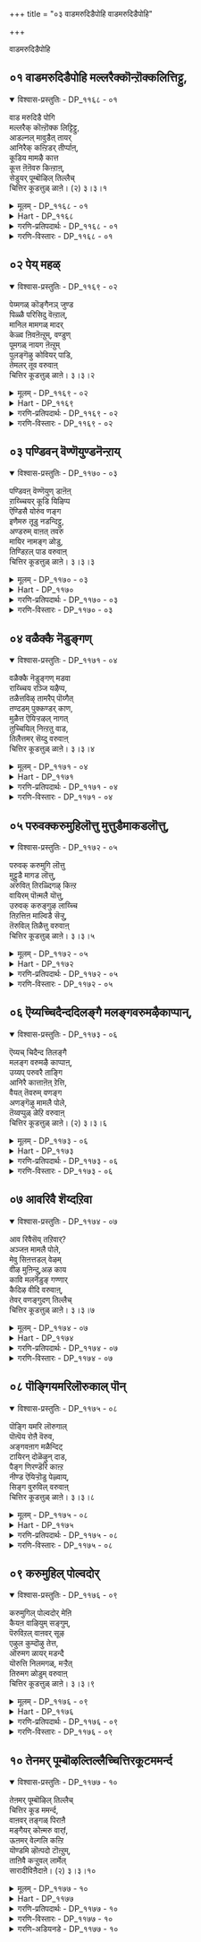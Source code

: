 +++
title = "०३ वाडमरुदिडैपोहि वाडमरुदिडैपोहि"

+++

वाडमरुदिडैपोहि

## ०१ वाडमरुदिडैपोहि मल्लरैक्कॊन्ऱॊक्कलित्तिट्टु,

<details open><summary>विश्वास-प्रस्तुतिः - DP_११६८ - ०१</summary>

वाड मरुदिडै पोगि  
मल्लरैक् कॊऩ्ऱॊक्क लिट्टिट्टु,  
आडल्नल् मावुडैत् तायर्  
आनिरैक् कऩ्ऱिडर् तीर्प्पाऩ्,  
कूडिय मामऴै कात्त  
कूत्त ऩॆऩॆवरु किऩ्ऱाऩ्,  
सेडुयर् पूम्बॊऴिल् तिल्लैच्  
चित्तिर कूडत्तुळ् ळाऩे। (२) ३।३।१
</details>

<details><summary>मूलम् - DP_११६८ - ०१</summary>

वाड मरुदिडै पोगि  
मल्लरैक् कॊऩ्ऱॊक्क लिट्टिट्टु,  
आडल्नल् मावुडैत् तायर्  
आनिरैक् कऩ्ऱिडर् तीर्प्पाऩ्,  
कूडिय मामऴै कात्त  
कूत्त ऩॆऩॆवरु किऩ्ऱाऩ्,  
सेडुयर् पूम्बॊऴिल् तिल्लैच्  
चित्तिर कूडत्तुळ् ळाऩे। (२) ३।३।१
</details>

<details><summary>Hart - DP_११६८</summary>

The lord danced on a pot,  
went between two marudam trees and killed the Asurans,  
wrestled with the Mallars sent by Kamsan and killed them,  
killed Kesi when he came in the form of a horse,  
and grazed the cows and protected them and the cowherds  
from a terrible storm using Govardhana mountain as an umbrella:  
The god of Thillai Chitrakuḍam surrounded with high blooming groves  
comes on the street with victory:
</details>

<details><summary>गरणि-प्रतिपदार्थः - DP_११६८ - ०१</summary>

वाड = नाशवागुवन्तॆ, मरुदु इडै = मत्तीमरगळ नडुवॆ, पोहि = होगि, मल्लरै कॊन्ऱु = मल्लरन्नु कॊन्दु, ऒक्कलित्तिट्टु = नडगॆयल्लि पळगिद, आडल् = आटवाडुत्त बन्द, नल् मा = ऒळ्ळॆय कुदुरॆयन्नु, उडै = सीळिहाकि, आयर् = गोवळरु मत्तु आ निरैक्कु = दनगळ मन्दॆगळिगॆ, अन्ऱु= अन्दु, इडर् = सङ्कटवन्नु, तीर् प्पान् = तीरिसुवुदक्कागि, कूडिय = ऒट्टुगूडिद, मामऴै = बलुदॊड्ड मळॆयन्नु, कात्त = तडॆद, कूत्तन् ऎन = कुणिदाडुववनु ऎन्नुवन्तॆ, वरुहिन्ऱन् = बरुत्तिद्दानॆ, \(बरुववनु\), शेडु = ऎळॆतनद, उयर् = ऎत्तरवागि बॆळॆद, पू पॊऴिल् = हूदोटगळिन्द कूडिद, तिल्लैचित्तिरकूटत्तु = तिल्लैचित्रकूटदल्लि, उळ्ळाने = नॆलसिरुववने, 
</details>

<details><summary>गरणि-विस्तारः - DP_११६८ - ०१</summary>

मत्तिमरगळु नाशवागुवन्तॆ अवुगळ नडुवॆ होगि, मल्लरन्नु कॊन्दु, नडगॆयल्लि पळगि आटवाडुत्ता बन्द ऒळ्लॆय कुदुरॆयन्नु सीळि, गोवळरिगू गोवुगळिगू बन्द सङ्कटवन्नु तीरिसुवुदक्कागि, ऒट्टुगूडिद बलुदॊड्ड मळॆयन्नु तडॆदु रक्षिसि कुणिदाडुववनो ऎम्बन्तॆ ऎळॆतनद ऎत्तरवागि बॆळॆदहूदोटगळिन्द कूडिद तिल्लैचित्रकूटदल्लि नॆलसिरुववने बरुत्तिद्दानॆ. 

आळ्वाररु हेळुत्तारॆ-

अम्बॆगालिडुव मगुवागि, कृष्णनु, तायि यशोदॆयिन्द ऒरळिगॆ कट्टिसिकॊण्डु, आ ऒरळन्नू ऎळॆदुकॊण्डु ऎरडु मत्तीमरगळ नडुवण सन्दिनल्लि नुसुळिहोगि, तन्नन्नु हिम्बालिसिद ऒरळन्नू तन्नत्त ऎळॆदुकॊळ्ळुव नॆपदल्लि आ ऎरडु मरगळन्नू मुरिदु हाकिद अद्भुतकारि. 

अवनन्नु कॊल्लबेकॆन्दु सञ्चुमाडि कंसनु मुन्नुगिसिद मुष्टिकचाणूरादि नुरित मल्लरन्नु बालकनागिये सुलभवागि कॊन्दु हाकिदनु. 

जातिय कुदुरॆयागि, चॆन्नागि पळगिद नडगॆयन्नू ओटवन्नू हॊन्दि आडाडुत्त अवनन्नु कॊल्ललु बन्द केशियॆम्ब राक्षसनन्नु, सीळि कॊन्दुहाकिदनु. 

ऒट्टुगूडि बन्द बिरुसु मळॆयिन्द गोवळरन्नू गोवुगळन्नू तप्पिसुवुदक्कागि, बलुदॊड्ड गोवर्धनगिरियन्ने ऎत्ति हिडिदु, अदरडियल्लि, अवरन्नु रक्षिसिदनु. 

आ मायावियाद बालकृष्णने ईग रम्यवाद हूदोटगळिन्द सुत्तुवरिदिरुव तिल्लैचित्रकूटक्षेत्रदल्लि, कुणिकुणियुत्ता बरुत्तिरुवन्तॆ कङ्गॊळिसुत्तिदॆयल्ल\!
</details>

## ०२ पेय् महळ्

<details open><summary>विश्वास-प्रस्तुतिः - DP_११६९ - ०२</summary>

पेय्मगळ् कॊङ्गैनञ् जुण्ड  
पिळ्ळै परिसिदु वॆऩ्ऱाल्,  
मानिल मामगळ् मादर्  
केळ्व ऩिवऩॆऩ्ऱुम्, वण्डुण्  
पूमगळ् नायग ऩॆऩ्ऱुम्  
पुलङ्गॆऴु कोवियर् पाडि,  
तेमलर् तूव वरुवाऩ्  
चित्तिर कूडत्तुळ् ळाऩे। ३।३।२
</details>

<details><summary>मूलम् - DP_११६९ - ०२</summary>

पेय्मगळ् कॊङ्गैनञ् जुण्ड  
पिळ्ळै परिसिदु वॆऩ्ऱाल्,  
मानिल मामगळ् मादर्  
केळ्व ऩिवऩॆऩ्ऱुम्, वण्डुण्  
पूमगळ् नायग ऩॆऩ्ऱुम्  
पुलङ्गॆऴु कोवियर् पाडि,  
तेमलर् तूव वरुवाऩ्  
चित्तिर कूडत्तुळ् ळाऩे। ३।३।२
</details>

<details><summary>Hart - DP_११६९</summary>

Kaṇṇan, the lord of Thillai Chitrakuḍam  
who drank the poisonous milk of the devil Putanā and killed her,  
comes on the street with victory  
as the cowherd women sprinkle flowers that drip honey on him and say,  
“He is the husband of the lovely earth goddess  
and of Lakshmi seated on a lotus swarming with honey-drinking bees:”  
He stays in Thillai Chitrakuḍam:
</details>

<details><summary>गरणि-प्रतिपदार्थः - DP_११६९ - ०२</summary>

पेय् महळ् = राक्षसस्त्रीय, कॊङ्गै = मॊलॆय, नञ्जु = विषवन्नु, उण्ड = सविद \(उण्ड\), इदु = इदु, पिळ्ळै = मगुविन, परिशु = स्वभाव, ऎन्ऱाल् = ऎन्दरॆ, मा निलम् = विस्तारवाद भूमियॆम्ब, मा महळ् मादर् = सुन्दरियाद देविय, केळ् वन् इवन् = पति इवनु, ऎन्ऱुम् = ऎन्दू, वण्डु उण् = दुम्बिगळु मुसुरुव, पू महळ् = हूविन मगळ, नायहन् = नायकनु, ऎन्ऱुम् = ऎन्दू, पुलम् कॆऴु = इन्द्रियगळु बॆळगुत्तिरुव, कोवियर् = गोपियरु, पाडि = हाडुत्ता, ते मलर् = जेनु तुम्बिद हूगळु, तूव = हरडुत्तिरलु, वरुवन् = बरुवन्थ \(बरुववनाड\), चित्तिरकूटत्तु उळ्ळाने = चित्रकूटदल्लि इरुववने. 
</details>

<details><summary>गरणि-विस्तारः - DP_११६९ - ०२</summary>

राक्षसस्त्रीय मॊलॆय विषवन्नुण्डु सविद स्वभावद मगुविवनु ऎन्दरॆ, विशालवाद भूमियॆम्ब सुन्दर स्त्रीयपतियॆन्दू, दुम्बिगळु मुसुरुव हूविन मगळ नायकनॆन्दू इन्द्रियगळु विकासगॊण्ड गोपियरु हाडुत्ता, जेनुतुम्बिद श्रेष्ठवाद हूगळन्नु ऎरचुत्तिरुवाग बरुववनाद चित्रकूटदल्लिरुववने. 

कृष्णनु हसुगूसागिद्दागले, पूतनियॆम्ब राक्षसियु यशोदॆयन्तॆ रूपतळॆदु तन्न विषद हालन्नूडिसि कृष्णनन्नु कॊल्ललॆत्निसिदळु. आदरॆ, कृष्णनु आ विषद हालन्ने उण्डु सविदनु. ऎन्थ विचित्रस्वभाव अवनदु\! 

हिरण्याक्षनु भूदेवियन्नु कद्दॊय्दु कडलल्लि बच्चिट्टुकॊण्डाग भगवन्तनु महावराहनागि अवतरिसि, राक्षसनन्नु कॊन्दु, भूदेवियन्नु उद्धारमाडिदनु. इदरिन्द कृतज्ञळाद भूदेवियु भगवन्तनन्ने वरिसि, मदुवॆयादळु. हीगॆ, भगवन्तनु भूदेविय पति. 

समुद्रमथनद कालदल्लि पाल्गडलल्लि अन्दवाद कमलद हूविनल्लि श्रीदेवि उद्भविसिदळु. आकॆयू भगवन्तनन्नु वरिसि मदुवॆयादळु. आद्दरिन्द, भगवन्तनु श्रीपति. 

नन्दगोकुलदल्लि, ऎळॆय हरॆयद सुन्दरियराद गोपियरु इन्द्रियगळ वशरागि, श्रीकृष्णनन्नु मोहिसि, अवनन्ने हिम्बालिसुत्ता, अवनु बरुव दारियल्लॆल्ला उत्तमवाद हूगळन्नु ऎरचुत्तिद्दरु. 

आ मनोहकनाद भगवन्तने ईग चित्रकूटक्षेत्रदल्लि नॆलसिरुवुदु\!
</details>

## ०३ पण्डिवन् वॆण्णॆयुण्डनॆन्ऱाय्

<details open><summary>विश्वास-प्रस्तुतिः - DP_११७० - ०३</summary>

पण्डिवऩ् वॆण्णॆयुण् डाऩॆऩ्  
ऱाय्च्चियर् कूडि यिऴिप्प  
ऎण्डिसै योरुंव णङ्ग  
इणैमरु तूडु नडन्दिट्टु,  
अण्डरुम् वाऩत् तवरु  
मायिर नामङ्ग ळोडु,  
तिण्डिऱल् पाड वरुवाऩ्  
चित्तिर कूडत्तुळ् ळाऩे। ३।३।३
</details>

<details><summary>मूलम् - DP_११७० - ०३</summary>

पण्डिवऩ् वॆण्णॆयुण् डाऩॆऩ्  
ऱाय्च्चियर् कूडि यिऴिप्प  
ऎण्डिसै योरुंव णङ्ग  
इणैमरु तूडु नडन्दिट्टु,  
अण्डरुम् वाऩत् तवरु  
मायिर नामङ्ग ळोडु,  
तिण्डिऱल् पाड वरुवाऩ्  
चित्तिर कूडत्तुळ् ळाऩे। ३।३।३
</details>

<details><summary>Hart - DP_११७०</summary>

The lord walked between two Marudam trees  
and killed the wrestlers as all the people in the eight directions  
bowed to him  
while the gods in the sky and people praised his heroism and strength  
reciting his thousand names:  
The god of Thillai Chitrakuḍam comes on the street with victory  
as the cowherd women scold him saying, “He stole and ate our butter:”
</details>

<details><summary>गरणि-प्रतिपदार्थः - DP_११७० - ०३</summary>

पण्डु = हिन्दॆ ऒन्दु कालदल्लि, इवन् = ई बालकनु, वॆण्णॆय् उण्डान् = बॆण्णॆयन्नु तिन्दनु, ऎन्ऱु= ऎन्दु, आय्च्चियर् कूडि = गॊल्लतियरु ऒट्टागि, इऴिप्प = अवनन्नु दूषिसलु, ऎण् दि शैयोरुम् = ऎण्टुदिक्कुगळवरॆल्लरू, वणङ्ग = नमस्करिसुवन्तॆ, इणैमरुदु = ऎरडु मत्तीमरगळ, ऊडु = नडुवॆ, नडन्दिट्टु = नडॆदु, अण्डरुम् = भूलोकवासिगळू, वानत्तवरुम् = स्वर्गवासिगळू, आयिरम् नाममङ्गळोडु = साविरनामगळिन्द, तिण् तिऱल् = दृढभक्तियिन्द, पाड = हाडलु, वरुवान् = बरुववनु, चित्रकूटत्तु उळ्ळाने = चित्रकूटदल्लिरुववने. 
</details>

<details><summary>गरणि-विस्तारः - DP_११७० - ०३</summary>

ई बालकनु हिन्दॆ ऒन्दु कालदल्लि बॆण्णॆयन्नुण्डनॆन्दु गॊल्लतियरु ऒट्टागि अवनन्नु दूषिसलु, ऎण्टु दिक्कुगळवरॆल्लरु नमस्करिसुवन्तॆ ऎरडु मत्तीमरगळ नडुवॆ नडॆदु होदनु. भूलोकदवरू स्वर्गलोकदवरू अवनन्नु साविरनामगळिन्द दृढभक्तियिन्द हाडलु बरुववने चित्रकूटदल्लि इरुववनु. 

नन्दगोकुलद गॊल्लतियरिगॆ अवर नडुवॆये बॆळॆयुत्तिद्द बालकृष्णने दिव्याद्भुत स्वभावद भगवन्तनॆन्दु तिळियलिल्ल. अवनॊब्ब सामान्य गोपबालनॆन्दे बगॆदरु. अवनु गोपियर मनॆगळल्लि याव समयदल्लो याव मायदल्लो बॆण्णॆयन्नुण्डुबिडुत्तिद्द. अवन चेष्टॆगळन्नु तडॆयलागदॆ, गोपियरॆल्लरू ऒट्टुगूडि बन्दु यशोदॆयल्लि अवन दुष्टतनवन्नु दूरिकॊण्डरु. अवनिगॆ शिक्षॆकॊडबेकॆन्दु यशोदॆ अवनन्नु ऒन्दु ऒरळु कल्लिगॆ कट्टिहाकिदळु. हागॆ कट्टिसिकॊण्डु सुम्मनिरुवुदे? आ ऒरळु कल्लन्नू तन्नॊडनॆ ऎळॆदुकॊण्डु अवनु अम्बॆगालिडुत्ता हॊरट. ऎरडु मत्तीमरगळ नडुवॆ इद्द सन्दियल्लि नुसुळिद. ऒरळन्नू तन्न कडॆगॆ ऎळॆदुकॊळ्ळुव नॆपदल्लि, आ ऎरडु मत्तीमरगळन्नु मुरिदुहाकिदनु. इदन्नु कण्डु, अष्टदिक्पालकरु अवनिगॆ मणिदरु. भगवन्तन ’चेष्टॆ’गळल्लि तॆगळुवुदु यावुदन्नु? 

भूलोकदवरागलि, मेलण लोकगळवरागलि भगवन्तन साविरनामगळन्नु दृढवाद भक्तियिन्द हाडि अवनन्नु ऒलिसिकॊळ्ळबहुदु. 

आ भगवन्तने ईग चित्रकूटक्षेत्रदल्लि नॆलसिरुवुदु.
</details>

## ०४ वळैक्कै नॆडुङ्गण्

<details open><summary>विश्वास-प्रस्तुतिः - DP_११७१ - ०४</summary>

वळैक्कै नॆडुङ्गण् मडवा  
राय्च्चिय रञ्जि यऴैप्प,  
तळैत्तविऴ् तामरैप् पॊय्गैत्  
तण्दडम् पुक्कण्डर् काण,  
मुळैत्त ऎयिऱ्ऱऴल् नागत्  
तुच्चियिल् निऩ्ऱतु वाड,  
तिलैत्तमर् सॆय्दु वरुवाऩ्  
चित्तिर कूडत्तुळ् ळाऩे। ३।३।४
</details>

<details><summary>मूलम् - DP_११७१ - ०४</summary>

वळैक्कै नॆडुङ्गण् मडवा  
राय्च्चिय रञ्जि यऴैप्प,  
तळैत्तविऴ् तामरैप् पॊय्गैत्  
तण्दडम् पुक्कण्डर् काण,  
मुळैत्त ऎयिऱ्ऱऴल् नागत्  
तुच्चियिल् निऩ्ऱतु वाड,  
तिलैत्तमर् सॆय्दु वरुवाऩ्  
चित्तिर कूडत्तुळ् ळाऩे। ३।३।४
</details>

<details><summary>Hart - DP_११७१</summary>

When Kaṇṇan plunged into a cool pond blooming with lotuses  
fought and danced on the head of the sharp-toothed snake Kālingan,  
the gods in the sky, astonished, looked on  
and the long-eyed cowherd women ornamented with bangles  
were frightened to see him  
and called the other cowherd women to come:  
He, the god of Thillai Chitrakuḍam,  
comes on the street with victory:
</details>

<details><summary>गरणि-प्रतिपदार्थः - DP_११७१ - ०४</summary>

वळैक्कै = कैयल्लि बळॆतॊट्ट, नॆडुकण् = विशालवाद कण्णुगळुळ्ळ, मडवार् = युवतियराद, आय् च्चियर् = गोपियरु, अञ्जि= भयपट्टु, अऴैप्प = कूगि करॆयलु, तळैत्तु = हूवागि, अविऴ् = आगले अरळिद, तामरै = तावरॆहूगळिरुव, पॊय् है = मडुविन, तण् = तम्पाद, तडम् = दडवन्नु, पुक्कू = सेरि, अण्डार् = गॊल्लरु, नोडुत्तिरुव हागॆये, मुळैत्त = मॊळॆत, ऎऴुऱु = कोरॆहल्लुगळल्लि, अऴल् = ज्वालॆयन्नुगुळुव, नाहत्तु= नागन, उच्चियिल् = नॆत्तियमेलॆ, निन्ऱु= निन्तु, अदु वाड = अदु बसवळियुवन्तॆ, तिळैत्तु = नाट्यवाडि, अमर् शॆय्दु = \(आ नागनन्नु\) गॆद्दु, वरुवान् = बरुववनु, चित्तिरकूटत्तु उळ्ळाने = चित्रकूटदल्लिरुववने. 
</details>

<details><summary>गरणि-विस्तारः - DP_११७१ - ०४</summary>

कैयल्लि बळॆतॊट्ट, विशालवाद कण्णुगळुळ्ळ युवतियराद गोपियरु भयपट्टु कूगि करॆयलु, आगले अरळिद अन्दवाद तावरॆहूगळिरुव मडुविन तम्पाद दडवन्नु गॊल्लरु सेरि नोडुत्तिरुव हागॆये मॊळॆत कोरॆहल्लुगळिन्द विषज्वालॆयन्नुगुळूत्तिरुव नागन तलॆय मेलॆ निन्तु, अदु बसवळियुवन्तॆ नाट्यवागि अदन्नु गॆद्दुबरुववनु चित्रकूटदल्लिरुववने.

ऒन्दु दिनदन्तॆ, दनकरुगळन्नु मेयिसलु गोवळ बालकर जॊतॆयल्लि बालकृष्णनू काडिगॆ होगुत्तिद्द. यमुनानदियल्लि ऒन्दु मडु अदरल्लि भयङ्करवाद विषसरविरुवुदॆन्दु अवनिगॆ तिळियितु. मेयुत्तिद्द दनकरुगळन्नू गोवळ बालकरन्नू बिट्टु, अवनॊब्बने मडुवन्नु सेरिद. दडदल्लि बॆळॆदिद्द ऎत्तरवाद मरवन्नेरि अल्लिन्द मडुविनॊळक्कॆ धुमुकिद. कृष्णनल्लि व्यामोहगॊण्डु अवनन्ने हिम्बालिसुत्तिद्द सुन्दरियराद गोपियरु इदन्नु कण्डु भयदिन्द नडुनडुगिदरु. ऒडनॆये ऎल्लरन्नू कूगि करॆदरु. गोवळरु आ मडुविन दडक्कॆ बन्दु, नोडुत्तिरुव हागॆये, कृष्णनु आ काळिङ्ग सर्पद हॆडॆय मेलॆ निन्तु, अदु बॆण्डागि बसवळियुवन्तॆ नाट्यवाडि, अनन्तर अदु शरणागलु, अदक्कॆ अनुग्रहिसि, समुद्रदल्लि सुरक्षितवागि बाळुवन्तॆ हरसिदनु. अवने ईग चित्रकूटक्षेत्रदल्लि नॆलसिरुवुदु.
</details>

## ०५ परुवक्करुमुहिलॊत्तु मुत्तुडैमाकडलॊत्तु,

<details open><summary>विश्वास-प्रस्तुतिः - DP_११७२ - ०५</summary>

परुवक् करुमुगि लॊत्तु  
मुट्टुडै मागड लॊत्तु,  
अरुवित् तिरळ्दिगऴ् किऩ्ऱ  
वायिरम् पॊऩ्मलै यॊत्तु,  
उरुवक् करुङ्गुऴ लाय्च्चि  
तिऱत्तिऩ माल्विडै सॆऱ्ऱु,  
तॆरुविल् तिळैत्तु वरुवाऩ्  
चित्तिर कूडत्तुळ् ळाऩे। ३।३।५
</details>

<details><summary>मूलम् - DP_११७२ - ०५</summary>

परुवक् करुमुगि लॊत्तु  
मुट्टुडै मागड लॊत्तु,  
अरुवित् तिरळ्दिगऴ् किऩ्ऱ  
वायिरम् पॊऩ्मलै यॊत्तु,  
उरुवक् करुङ्गुऴ लाय्च्चि  
तिऱत्तिऩ माल्विडै सॆऱ्ऱु,  
तॆरुविल् तिळैत्तु वरुवाऩ्  
चित्तिर कूडत्तुळ् ळाऩे। ३।३।५
</details>

<details><summary>Hart - DP_११७२</summary>

Kaṇṇan, dark as a rain-giving cloud,  
wears on his chest a thousand garlands,  
gold ornaments and pearls that shine like a waterfall:  
The lord who conquered seven bulls to marry dark-haired Nappinnai,  
the daughter of a cowherd,  
comes with victory on the street of Thillai Chitrakuḍam:
</details>

<details><summary>गरणि-प्रतिपदार्थः - DP_११७२ - ०५</summary>

तॆरुविल् = मळॆगालद, करु मुहिल् = कार्मुगिलिन, ऒत्तु= हाघॆ, मुत्तु उडै= मुत्तुगळन्नुळ्ळ, माकडल् ऒत्तु = महासागरद हागॆ, अरुवि = जलपातगळ, तिरळ् = कूटगळल्लि, तिहऴ् हिन्ऱ = हॊळॆयुत्तिरुव, आयिरम् = साविर, पॊन् मलै ऒत्तु = चिन्नद बॆट्टगळ हागॆ, उरुवम् = सॊबगिन, करु कुऴल् = कप्पुकूदलिन, आय् च्चि = गॊल्लतिय, तिऱत्तु = विषयदल्लि, माल्= दॊड्ड, विडै = ऎत्तुगळ, इनम् = कूटवन्नु, शॆट्रु = सोलिसिदवनाद \(कॊन्दवनाद\), स्वामियु, तॆरुविल् = बीदियल्लि, तळैत्तु = जग्गुहाकिकॊण्डु, वरुवान् = बरुववनु, चित्तिरकूटत्तु उळ्ळाने = चित्रकूटदल्लि इरुववने. 
</details>

<details><summary>गरणि-विस्तारः - DP_११७२ - ०५</summary>

मळॆगालद कार्मुगिलिनन्तॆयू, मुत्तुगळुळ्ळ महाकडलिनन्तॆयू जलपातगळ कूटगळल्लि हॊळॆहॊळॆयुव साविर चिन्नद बॆट्टगळन्तॆयू, सॊबगिन कप्पुकूदलिन गॊल्लतिय विषयदल्लि दॊड्ड ऎत्तुगळ कूटवन्नु सोलिसिदवनाद स्वामियु बीदियल्लि जग्गुहाकिकॊण्डु नडॆदु बरुववनु चित्रकूटक्षेत्रदल्लिरुववने. 

मळॆगालद कार्मुगिलल्लि बहळ हॆच्चिन प्रमाणद जलांशविरुत्तदॆ. तनगॆ साध्यवादष्टु नीरन्नु तुम्बिकॊण्डु, अदु, चलिसुत्ता बॆट्टगळ मेलॆ, दट्टवाद काडुगळ मेलॆ, फलवत्तादनॆलद मेलॆ, तानु हिडिदिट्टुकॊण्डिरुव नीरन्नु तडॆबडॆयिल्लदॆ सुरिसि बिडुत्तदॆ. भगवन्तन औदार्यवू हागॆये अदु अवनल्लि यावागलू समृद्ध. अवनन्नु आश्रयिसुव भक्तरिगॆ, अवरु कोरिकॊळ्ळुवुदक्किन्तलू हॆच्चिन, अपारवाद कृपॆयन्नु भगवन्तनु तोरुत्तानॆ. 

महासागरवु, मेलण तोरिकॆगॆ, अलॆगळिन्द कलकिहोगिद्दरू, तळदल्लि अनर्घवाद आणि मुत्तुगळु शेखरवागि, सद्भरितवागिरुत्तदॆ. भगवन्तनू हागॆये महदैश्वर्यनिधि. 

जलपातदल्लि धुमुकुव जलधारॆगळ मेलॆ, सूर्यरश्मि बिद्दाग अवु चित्रविचित्रवागि हॊळॆयुत्तदॆ. ऒन्दॊन्दु जलपातवू ऒन्दॊन्दु बॆलॆ कट्टलागदन्थ चिन्नद बॆट्टवो ऎम्बन्तॆ प्रकाशिसुत्तदॆ. इन्थ साविरारु जलपातगळु ऒट्टुगूडि मॆरॆदरॆ, अवुगळ ऒट्टु सॊबगन्नु मातिनिन्द हेळि विवरिसलादीते? भगवन्तनू हागॆये, मितियिल्लद सॊबगिन तेजो राशिये\! 

सुन्दरियू, कप्पुतलॆगूदलिनवळू, गोवळवंशदवळू आद नीळादेवियन्नु गॆद्दुकॊळ्ळुवुदक्कागि, अदक्कॆ फणवागि इट्टिद्द एळु भयङ्करवाद वृषभगळन्नु श्रीकृष्णनु ऒब्बने पळगिसि कट्टिहाकिदनु. अवन सामर्थ्य ऎष्टु अद्भुत\! 

परम उदारियू ऐश्वर्यनिधियू सॊबगिन तेजोराशियू अद्भुत पराक्रमियू आगि श्रीकृष्णनु नन्दगोकुलदल्लि बीदिगळल्लिबलुवैय्यारदिन्द नडॆदु बरुत्तिरुवन्तॆये, ईग चित्रकूटक्षेत्रदल्लि नॆलसिरुव सर्वेश्वरनु अवन्नॆष्टॆष्टु नोडिदरू तृप्तितारदष्टु आकर्षकनु\!
</details>

## ०६ ऎय्यच्चिदैन्ददिलङ्गै मलङ्गवरुमऴैकाप्पान्,

<details open><summary>विश्वास-प्रस्तुतिः - DP_११७३ - ०६</summary>

ऎय्यच् चिदैन्द तिलङ्गै  
मलङ्ग वरुमऴै काप्पाऩ्,  
उय्यप् परुवरै ताङ्गि  
आनिरै कात्ताऩॆऩ् ऱेत्ति,  
वैयत् तॆवरुम् वणङ्ग  
अणङ्गॆऴु मामलै पोले,  
तॆय्वप्पुळ् ळेऱि वरुवाऩ्  
चित्तिर कूडत्तुळ् ळाऩे। (२) ३।३।६
</details>

<details><summary>मूलम् - DP_११७३ - ०६</summary>

ऎय्यच् चिदैन्द तिलङ्गै  
मलङ्ग वरुमऴै काप्पाऩ्,  
उय्यप् परुवरै ताङ्गि  
आनिरै कात्ताऩॆऩ् ऱेत्ति,  
वैयत् तॆवरुम् वणङ्ग  
अणङ्गॆऴु मामलै पोले,  
तॆय्वप्पुळ् ळेऱि वरुवाऩ्  
चित्तिर कूडत्तुळ् ळाऩे। (२) ३।३।६
</details>

<details><summary>Hart - DP_११७३</summary>

Victorious Kaṇṇan, the god of Thillai Chitrakuḍam,  
comes on the street riding the divine Garuḍa  
that looks like a beautiful mountain  
as all the people of the world bow to him, praise him and say,  
“He destroyed Lanka shooting arrows at the Rākshasas:  
He saved the cows and the cowherds  
carrying Govardhana mountain as an umbrella:”
</details>

<details><summary>गरणि-प्रतिपदार्थः - DP_११७३ - ०६</summary>

ऎय्य = बाणवन्नु प्रयोगिसलु, शिदैन्ददु = नुच्चुनुरि आयितु, इलङ्गै = लङ्कापट्टणवॆल्ल, मलङ्ग = \(दनकरुगळु\) सङ्कटपडलु, वरुमऴै = बरुव बिरुसु मळॆयन्नु, काप्पान् = रक्षिसुवुदक्कागि, उय्य = \(अवुगळन्नु उद्धरिसुवुदक्कागि, परुवरै = दॊड्ड बॆट्टवन्नु, ताङ्गि = ऎतिहिडिदु, आ निरै = दनकरुगळ मन्दॆयन्नु, कात्तान् = रक्षिसिद्वनु, ऎन्ऱु = ऎन्दु, एत्ति = स्तुतिसि, वैयत्तु = भूलोकद, ऎवरुम् = ऎल्लरू, वणङ्ग = नमस्करिसलु, अणङ्गु ऎऴु = आवेशगॊण्ड, मामलै पोल = दॊड्ड बॆट्टद हागॆ, दॆय् वम् = श्रेष्ठवाद, पुळ् = पक्षियन्नु, एऱि = हत्ति, वरुवान् = बरुववनु, चित्तिरकूटत्तु उळ्ळाने = चित्रकूटदल्लि इरुववने. 
</details>

<details><summary>गरणि-विस्तारः - DP_११७३ - ०६</summary>

बाणवन्नु प्रयोगिसि लङ्कॆयन्ने नुच्चुनुरि माडिदवनू, दनकरुगळु सङ्कटपडलु सुरियुव बिरुसु मळॆयिन्द अवुगळन्नु कापाडि उद्धरिसुवुदक्कागि दॊड्ड बॆट्टवन्ने ऎत्तिहिडिअवनू, दनकरुगळ मन्दॆय रक्षिसिदवनू ऎन्दु स्तुतिसि भूलोकदवरॆल्लरू नमस्करिसलु, आवेशगॊण्ड दॊड्ड बॆट्टद हागॆ श्रेष्ठवाद पक्षियन्नेरि बरुववनु चित्रकूट क्षेत्रदल्लि नॆलसिरुववने. 

बाणवन्नु प्रयोगिसि लङ्कॆयन्ने नुच्चुनुरिमाडिदवनू, दनकरुगळु सङ्कटपडलु सुरियुव बिरुसुमळॆयिम्द अवुगळन्नु कापाडि उद्धरिसुवुदक्कागि दॊड्ड बॆट्टवन्ने ऎत्तिहिडिदवनू, दनकरुगळ मन्दॆय रक्षिसिदवनू ऎन्दु स्तुतिसि भूलोकदवरॆल्लरू नमस्करिसलु, आवेशगॊण्ड दॊड्ड बॆट्टद हागॆ श्रेष्ठवाद पक्षियन्नेरि बरुववनु चित्रकूट क्षेत्रदल्लि नॆलसिरुववने. 

कोदण्डपाणियागि होगि लङ्कॆयन्नु नाशपडिसिदवनु श्रीरामावतारि, बिडदॆ सुरियुव बिरुसु मळॆयिन्द दनकरुगळन्नू गोवळरन्नू कापाडुवुदक्कागि गोवर्धनगिरियन्ने ऎत्तिहिडिदवनु श्रीकृष्णावतारि. दुष्टरन्नॆल्ला निर्मूलगॊळिसिदवने, दनकरुगळ मन्दॆयन्नु सङ्कटदिन्द पारुमाडिदवने ऎन्दु मुन्तागि भूलोकवासिगळु भगवन्तनन्नु हॊगळि हाडि नमस्करिसलु, अवरन्नु उद्धरिसुवुदक्कागि गरुडारूढनागि आवेशगॊण्डवनन्तॆ, बन्दु चित्रकूटक्षेत्रदल्लि नॆलसिरुव भगवन्तनू अवने.
</details>

## ०७ आवरिवै शॆय्दऱिवा

<details open><summary>विश्वास-प्रस्तुतिः - DP_११७४ - ०७</summary>

आव रिवैसॆय् तऱिवार्?  
अञ्जऩ मामलै पोले,  
मेवु सिऩत्तडल् वेऴम्  
वीऴ मुऩिन्दु,अऴ काय  
कावि मलर्नॆडुङ् गण्णार्  
कैदिऴ वीदि वरुवाऩ्,  
तेवर् वणङ्गुदण् तिल्लैच्  
चित्तिर कूडत्तुळ् ळाऩे। ३।३।७
</details>

<details><summary>मूलम् - DP_११७४ - ०७</summary>

आव रिवैसॆय् तऱिवार्?  
अञ्जऩ मामलै पोले,  
मेवु सिऩत्तडल् वेऴम्  
वीऴ मुऩिन्दु,अऴ काय  
कावि मलर्नॆडुङ् गण्णार्  
कैदिऴ वीदि वरुवाऩ्,  
तेवर् वणङ्गुदण् तिल्लैच्  
चित्तिर कूडत्तुळ् ळाऩे। ३।३।७
</details>

<details><summary>Hart - DP_११७४</summary>

Kaṇṇan, the heroic god of rich Thillai Chitrakuḍam  
where gods come and bow to him  
comes on the street looking like a mountain of kohl  
as the cowherd women with beautiful long eyes like kāvi flowers  
fold their hands in worship, praise him and say,  
“Who could do this heroic deed except him?  
Angry at the strong elephant Kuvalayābeedam, he killed it:”
</details>

<details><summary>गरणि-प्रतिपदार्थः - DP_११७४ - ०७</summary>

आवर् = यारु, इवै = ई साहसगळन्नु, शॆय्दु= माडुवुदन्नु, अऱिवार् = अरियुववरु, अञ्जनम् = काडिगॆय, मा = दॊड्ड, मलैपोले = बॆट्टद हागॆ, मेवु = अतिशयवाद, चिनम् = कोपदिन्द, अडल्= बलिष्ठवाद, वेऴम् = आनॆयु, वीऴ = सत्तुबीळुवन्तॆ, मुनिन्दु = कोपिसिकॊण्डु, अऴहाय = सॊगसाद काविमलर् = कन्नैदिलॆ हूविनन्तॆ नॆडु = विशालवाद, कण्णार् = कण्णुगळवरु, कैतॊऴ = कैमुगिदु, नमस्करिसुवन्तॆ, वीदिवरुवान् = दार्‍इयल्लि बरुववनु, देवर् = देवतॆगळु, वणङ्गु = नमस्करिसुवन्थ, तण् = तम्पाद, तिल्लै = तिल्लैमरगळ, चित्तिरकूटत्तु उळ्ळाने = चित्रकूटदल्लि इरुववने. 
</details>

<details><summary>गरणि-विस्तारः - DP_११७४ - ०७</summary>

काडिगॆय दॊड्ड बॆट्टदन्तॆ कडुकोपदिन्द नुग्गिबन्द बलिष्ठवाद आनॆयु सत्तुबीळुवन्तॆ कोपगॊळ्ळुव साहसवन्नु यारु अरियबल्लरु? सॊगसाद कन्नैदिलॆयन्तॆ विशालवाद कण्णुळ्ळवरु कैऎत्ति मुगियुवन्तॆ बीदियल्लि बरुववनु देवतॆगळु बन्दु नमस्करिसुवन्थ तम्पाद तिल्लैमरगळिन्द तुम्बिद चित्रकूटदल्लि नॆलसिरुववने. 

भगवन्तन सामर्थ्यक्कॆ साटियुण्टे? अदक्कॆ निदर्शनगळु बेके? ऒन्दॊन्दु अवतारदल्लू अन्थ साहस कार्यगळु हेरळवागिवॆ. कृष्णावतारदल्लि, बालकनागिद्दागले महाबलिष्ठवाद, मद्दानॆयाद कुवलयापीडवॆम्बुदन्नु, अदु अवन मेलॆ कॊल्लुवन्तॆ नुग्गिबन्दाग, अति सुलभवागि कॊन्दुहाकिदनु. आळ्वाररु अदन्नु ऒन्दु उत्तम निदर्शनवागि माडिकॊण्डिद्दारॆ. नन्दगोकुलदल्लि बालकृष्णनु बीदियल्लि नडॆदुबन्दनॆन्दरॆ, सुन्दरियराद स्त्रीयरॆल्लरू बागिलल्लि निन्तु अवनिगॆ कैऎत्ति मुगियुत्तिद्दरु. अवनु अष्टुदिव्यसुन्दरनु मत्तु आकर्षकनु. आ स्वामिये ईग चित्रकूटक्षेत्रदल्लि नॆलसिरुवुदु\!
</details>

## ०८ पॊङ्गियमरिलॊरुकाल् पॊन्

<details open><summary>विश्वास-प्रस्तुतिः - DP_११७५ - ०८</summary>

पॊङ्गि यमरि लॊरुगाल्  
पॊऩ्पॆय रोऩै वॆरुव,  
अङ्गवऩाग मळैन्दिट्  
टायिरन् दोळॆऴुन् दाड,  
पैङ्ग णिरण्डॆरि काऩ्ऱ  
नीण्ड ऎयिऱ्ऱॊडु पेऴ्वाय्,  
सिङ्ग वुरुविल् वरुवाऩ्  
चित्तिर कूडत्तुळ् ळाऩे। ३।३।८
</details>

<details><summary>मूलम् - DP_११७५ - ०८</summary>

पॊङ्गि यमरि लॊरुगाल्  
पॊऩ्पॆय रोऩै वॆरुव,  
अङ्गवऩाग मळैन्दिट्  
टायिरन् दोळॆऴुन् दाड,  
पैङ्ग णिरण्डॆरि काऩ्ऱ  
नीण्ड ऎयिऱ्ऱॊडु पेऴ्वाय्,  
सिङ्ग वुरुविल् वरुवाऩ्  
चित्तिर कूडत्तुळ् ळाऩे। ३।३।८
</details>

<details><summary>Hart - DP_११७५</summary>

The god of Thillai Chitrakuḍam  
who took the form of a man-lion  
dancing with a thousand arms, two fire-like eyes  
long sharp teeth and a gaping mouth,  
and went, fought with Hiraṇyan, terrifying him,  
and splitting open his chest  
comes victoriously on the street:
</details>

<details><summary>गरणि-प्रतिपदार्थः - DP_११७५ - ०८</summary>

पॊङ्गि = कॆरळि, अमरिल् = होराटदल्लि, ऒरु काल् = ऒन्दु सल, पॊन् पॆयरोनै = हिरण्यकशिपुवन्नु, वॆरुव = अवनु नडुगुवन्तॆ, अङ्गु = अल्लि, अवन् आहम् = अवन ऎदॆयन्नु \(देहवन्नु\),अळैन्दिट्टु = अळॆदुहाकि, आयिरम् तोळ् ऎऴुन्दु आडा = साविर तोळुगळु ऎद्दु आडुवन्तॆ, पै = सॊबगिन, कण् इरण्डु = ऎरडु कण्णुगळु, ऎरि कान्ऱ = बॆङ्कियन्नु उगुळुवन्तॆ, नीण्ड = उद्दवाद, ऎयिट्रोडु = कोरॆहल्लुगळॊडनॆ, पेळ् वाय् = अगलवाद \(दॊड्ड\) बायियुळ्ळ, शिङ्ग उरुविन् = सिंहस्वरूपदवनागि, वरुवान् = बरुववनु, चित्तिरकूटत्तु उळ्ळाने = चित्रकूटदल्लि इरुववने. 
</details>

<details><summary>गरणि-विस्तारः - DP_११७५ - ०८</summary>

ऒन्दु सल, होराटदल्लि हिरण्यकशिपुवन्नुनडुगुवन्तॆ कॆरळि, अल्लिये अवन ऎदॆयन्नु \(देहवन्नु\) अळॆदुहाकि, साविरतोळुगळु ऎद्दु आडुवन्तॆयू सॊबगिन ऎरडु कण्णुगळु बॆङ्कियन्नुगुळुवन्तॆयू, उद्दवाद कोरॆहल्लुगळिन्द कूडिद दॊड्ड अगलवाद बायियुळ्ळ सिंहस्वरूपदवनागि बरुववनु चित्रकूटदल्लिरुववने. 

कडुदुष्टनू दुरहङ्कारियू आगि वर्तिसुत्तिद्द हिरण्यकशिपुवॆम्ब राक्षसनन्नु निग्रहिसुवुदक्कागि, भगवन्तनु भयङ्करवाद उग्रनरसिंहनागि अवतरिसिदनु. स्वामिगॆ साविरतोळुगळु\! कॆण्डवन्नुगुळुव कण्णुगळु\! अगलवाद दॊड्ड बायि\! उद्दनाद कोरॆहल्लुगळु\! हीगॆ, कम्बदिम्द उद्भविसि, हिरण्यकशिपुवन्नु कॆरळिसि, अवनु नडुगुवन्तॆ अवनन्नु सॆळॆदुकॊण्डु, अवनॆदॆयन्नु सीळि, हॊट्टॆयन्नु बगॆदु, देहवन्नॆल्ला अळॆदुबिट्टवनु आ नरसिंहस्वामि\! चित्रकूटक्षेत्रदल्लि नॆलसिरुववनू आ स्वामिये\!
</details>

## ०९ करुमुहिल् पोल्वदोर्

<details open><summary>विश्वास-प्रस्तुतिः - DP_११७६ - ०९</summary>

करुमुगिल् पोल्वदोर् मेऩि  
कैयऩ वाऴियुम् सङ्गुम्,  
पॆरुविऱल् वाऩवर् सूऴ  
एऴुल कुम्दॊऴु तेत्त,  
ऒरुमग ळायर् मडन्दै  
यॊरुत्ति निलमगळ्, मऱ्ऱैत्  
तिरुमग ळोडुम् वरुवाऩ्  
चित्तिर कूडत्तुळ् ळाऩे। ३।३।९
</details>

<details><summary>मूलम् - DP_११७६ - ०९</summary>

करुमुगिल् पोल्वदोर् मेऩि  
कैयऩ वाऴियुम् सङ्गुम्,  
पॆरुविऱल् वाऩवर् सूऴ  
एऴुल कुम्दॊऴु तेत्त,  
ऒरुमग ळायर् मडन्दै  
यॊरुत्ति निलमगळ्, मऱ्ऱैत्  
तिरुमग ळोडुम् वरुवाऩ्  
चित्तिर कूडत्तुळ् ळाऩे। ३।३।९
</details>

<details><summary>Hart - DP_११७६</summary>

The god of Thillai Chitrakuḍam  
colored like a dark cloud comes on the street victorious,  
holding a discus and a conch in his hands  
as the heroic gods of the sky surround him  
and all the seven worlds worship and praise him  
while Nappinnai, the daughter of cowherds,  
the earth goddess and beautiful Lakshmi accompany him:
</details>

<details><summary>गरणि-प्रतिपदार्थः - DP_११७६ - ०९</summary>

करुमुहिल् पोल् वदु = कार्मुगिलन्नु होलुवन्थ, ओर् = साटियिल्लद, मेनि =देह, कैयन = कैयल्लि, वाऴियुम् शङ्गुम् = चक्रवन्नू शङ्खवन्नू हिडिदु,पॆरु विऱल् = हॆच्चु बलशालिगळाद, वानवर् = देवतॆगळु, शूऴ = सुत्तुवरिदिरलु, एऴु उलहुम् = एळु लोकगळल्लू इरुववरु, तॊऴुदु एत्त = नमस्करिसुत्ता \(सेवॆ माडुत्ता\), स्तुतिसुवन्थ, ऒरु महळ् आयर् मडन्दै= असदृशवाद गॊल्लसुन्दरियॊब्बळन्नु, ऒरुत्ति निलमहळ् = ऒब्बळु भूदेवियन्नु, मट्रै = मत्तॊब्बळु, तिरुमहळोडुम् = श्रीदेवियॊडनॆयू, कूडि, वरुवान् = बरुववनु, चित्तिरकूटत्तु उळ्ळाने = चित्रकूटदल्लि इरुववने. 
</details>

<details><summary>गरणि-विस्तारः - DP_११७६ - ०९</summary>

कार्मुगिलन्नु होलुव साटियिल्लद देहकान्तियिन्द, कैयल्लि शङ्खचक्रगळन्नु हिडिदु, बहळ बलशालिगळाद देवतॆगळिन्द सुत्तुवरिदु, एळु लोकदल्लिरुववरू सेवॆ माडुत्ता नमस्करिसुत्ता स्तुतिसुत्ता इरुवन्थ, विलक्षणवाद नीळादेवियन्नू भूदेवियन्नू श्रीदेवियन्नू कूडि, बरुववनु चित्रकूटदल्लिरुववने. 

आळ्वाररु हेळुत्तारॆ- कार्मुगिलन्नु होलुव साटियिल्लद देहकान्तियुळ्ळवनु भगवन्त. कैगळल्लि हॊळॆहॊळॆयुव शङ्खचक्रगळन्नु हिडिदिद्दानॆ. बहळ बलशालिगळू हिरिमॆयुळ्ळवरू आद देवतॆगळिन्द सुत्तुवरिदिद्दानॆ. अवरॆल्लरू भगवन्तनन्नु ऎडॆबिडदॆ स्तुतिसुत्तारॆ. भक्तियिन्द नमस्करिसुत्तारॆ. ऎल्लरू भगवन्तन पादसेवॆगागि कातरगॊण्डिद्दारॆ. भगवन्तनु श्रीदेवि, भूदेवि, नीळादेविगळॊडगूडि बरुत्तानॆ. चित्रकूटक्षेत्रदल्लि नॆलसिरुव भगवन्तनु ई ऎल्ल वैभववन्नू पडॆदवने.
</details>

## १० तेनमर् पूम्बॊऴल्तिल्लैच्चित्तिरकूटममर्न्द

<details open><summary>विश्वास-प्रस्तुतिः - DP_११७७ - १०</summary>

तेऩमर् पूम्बॊऴिल् तिल्लैच्  
चित्तिर कूड ममर्न्द,  
वाऩवर् तङ्गळ् पिराऩै  
मङ्गैयर् कोऩ्मरु वार्f,  
ऊऩमर् वेल्गलि कऩ्ऱि  
यॊण्डमि ऴॊऩ्पदो टॊऩ्ऱुम्,  
ताऩिवै कऱ्ऱुवल् लार्मेल्  
सारादीविऩैदाऩे। (२) ३।३।१०
</details>

<details><summary>मूलम् - DP_११७७ - १०</summary>

तेऩमर् पूम्बॊऴिल् तिल्लैच्  
चित्तिर कूड ममर्न्द,  
वाऩवर् तङ्गळ् पिराऩै  
मङ्गैयर् कोऩ्मरु वार्f,  
ऊऩमर् वेल्गलि कऩ्ऱि  
यॊण्डमि ऴॊऩ्पदो टॊऩ्ऱुम्,  
ताऩिवै कऱ्ऱुवल् लार्मेल्  
सारादीविऩैदाऩे। (२) ३।३।१०
</details>

<details><summary>Hart - DP_११७७</summary>

Kaliyan, the chief of Thirumangai  
who carries a spear and fought with his enemies  
composed ten beautiful Tamil pāsurams  
on the god of Thillai Chitrakuḍam  
filled with blooming groves dripping with honey:  
If devotees recite these ten Tamil poems  
they will not experience the results of their bad karma:  
---------
</details>

<details><summary>गरणि-प्रतिपदार्थः - DP_११७७ - १०</summary>

तेन् = जेनुहुळुगळु, अमर् = मुत्तुत्तिरुव, पू पॊऴल् = हूदोटगळ, तिल्लैचित्तिरकूटम् = तिल्लैचित्रकूटदल्लि, अमर्न्द = नॆलसिरुव, वानवर् तङ्गळ् = देवतॆगळ, पिरानै = देवरन्नु \(ऒडॆयनन्नु\) कुरितु, मङ्गैयर् कोन् = मङ्गै जनर ऒडॆयनू, मरुवार् = ऎदुराळिगळ, ऊन् = देहवन्नु, अमर् = \(हॊक्कू\) सङ्कटपडिसुव, वेल् = वेलायुधवन्नु हिडिदवनू, कलि कन्ऱि = कलिध्वंसियू, ऒण् = सॊबगिन, तमिऴ् =तमिळिन, ऒन् बदोरॊन्ऱुम् = हत्तु, तान् इवै = \(आद\) इवुगळन्नु, कट्रुवल्लार् मेल् = अभ्यासमादि अरितवरिगॆ, तीविनै = पापगळु, तामे = अवागिये, शारा = सेरुवुदे इल्ल. 
</details>

<details><summary>गरणि-विस्तारः - DP_११७७ - १०</summary>

दुम्बिगळु मुत्तुत्तिरुव हूदोटगळ तिल्लैचित्रकूटदल्लि नॆलसिरुव देवतॆगळ ऒडॆयनन्नु कुरितु मङ्गैजनर ऒडॆयनू, ऎदुराळिगळ देहवन्नु सङ्कटपडिसुव वेलायुधवन्नु हिडिदवनू, कलिध्वंसियू आदवन सॊबगिन तमिळिन ई हत्तु पाशुरगळन्नु अभ्यासमाडि अरितवरिगॆ पापगळे सेरुवुदिल्ल. 

आकर्षकवाद प्रकृतिय नडुवॆ इरुव तिल्लै चित्रकूटक्षेत्रदल्लि नॆलसिरुव सर्वेश्वरन दिव्याद्भुतगुणगळन्नू मूळॆगळन्नू कुरितु मङ्गैजनर राजनाद, वेलायुधधारियाद, शत्रुभयङ्करनाद, कलिध्वंसियॆम्ब बिरुदुळ्ळ तिरुमङ्गै आळ्वाररु सुन्दरवू सरळवू आद तमिळिनल्लि ई हत्तु पाशुरगळन्नु रचिसि हाडिद्दारॆ. इवुगळन्नु चॆन्नागि अर्थमाडिकॊण्डु, इवुगळल्लिरुव भगवद्विषयगळन्नु ऎडॆबिडदॆ मनन माडुत्तिद्दारॆ, मनस्सु परिशुद्धवागुवुदु. दृढवाद भक्ति नॆलॆगॊळ्ळुवुदु. याव बगॆय कॆट्टयोचनॆगळिगू ऎडॆकॊडुवुदिल्ल. इदे ई तिरुमॊऴिगॆ फलश्रुति. 
</details>

<details><summary>गरणि-अडियनडे - DP_११७७ - १०</summary>

वाड, पेय्, पण्डु, वळै, परुव, ऎय्य, आवर्, पॊङ्गि, करुमुहिल्, तेनमर्, \(ऒरुक्कूऱळ्\) 
</details>
